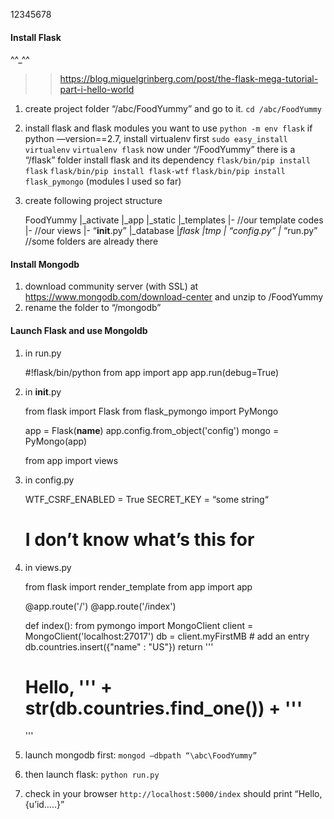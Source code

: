 12345678
#### Install Flask
^^_^^
>> https://blog.miguelgrinberg.com/post/the-flask-mega-tutorial-part-i-hello-world
1. create project folder “/abc/FoodYummy” and go to it.
`cd /abc/FoodYummy`
2. install flask and flask modules you want to use
`python -m env flask`
if python —version==2.7, install virtualenv first
`sudo easy_install virtualenv`
`virtualenv flask`
now under “/FoodYummy” there is a “/flask” folder
install flask and its dependency
`flask/bin/pip install flask`
`flask/bin/pip install flask-wtf`
`flask/bin/pip install flask_pymongo`
(modules I used so far)
3. create following project structure

	FoodYummy
		|_activate
		|_app
			|_static
			|_templates
				|- //our template codes
			|- //our views
			|- “__init__.py”
		|_database
		|_flask
		|_tmp
		|_ “config.py”
		|_ “run.py”					//some folders are already there

#### Install Mongodb
1. download community server (with SSL) at https://www.mongodb.com/download-center and unzip to /FoodYummy
2. rename the folder to “/mongodb”

#### Launch Flask and use Mongoldb
1. in run.py
	
	#!flask/bin/python
	from app import app
	app.run(debug=True)

2. in __init__.py
	
	from flask import Flask
	from flask_pymongo import PyMongo

	app = Flask(__name__)
	app.config.from_object('config')
	mongo = PyMongo(app)

	from app import views
	
3. in config.py
	
	WTF_CSRF_ENABLED = True
	SECRET_KEY = “some string“
	# I don’t know what’s this for

3. in views.py
	
	from flask import render_template
	from app import app

	@app.route('/')
	@app.route('/index')

	def index():
    		from pymongo import MongoClient
    		client = MongoClient('localhost:27017')
    		db = client.myFirstMB
    		# add an entry
    		db.countries.insert({"name" : "US"})
    		return '''
        <html>
        <head>
        <title>Home Page</title>
        </head>
        <body>
        <h1>Hello, ''' + str(db.countries.find_one()) + '''</h1>
            </body>
            </html>
            '''

4. launch mongodb first:
	`mongod —dbpath “\abc\FoodYummy”`
5. then launch flask:
	`python run.py`
6. check in your browser
	`http://localhost:5000/index`
	should print “Hello,{u’id…..}”



	

	
